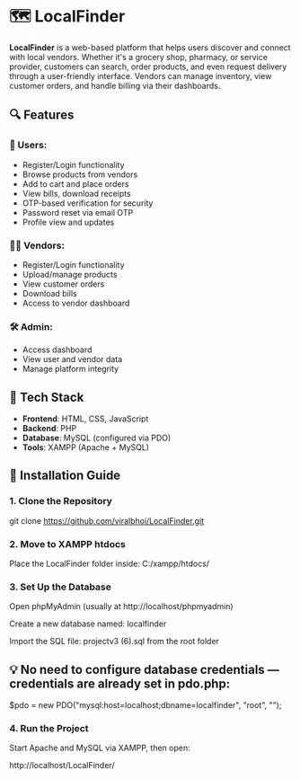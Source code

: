 # 🗺️ LocalFinder

**LocalFinder** is a web-based platform that helps users discover and connect with local vendors. Whether it's a grocery shop, pharmacy, or service provider, customers can search, order products, and even request delivery through a user-friendly interface. Vendors can manage inventory, view customer orders, and handle billing via their dashboards.


## 🔍 Features

### 👤 Users:
- Register/Login functionality
- Browse products from vendors
- Add to cart and place orders
- View bills, download receipts
- OTP-based verification for security
- Password reset via email OTP
- Profile view and updates

### 🧑‍💼 Vendors:
- Register/Login functionality
- Upload/manage products
- View customer orders
- Download bills
- Access to vendor dashboard

### 🛠️ Admin:
- Access dashboard
- View user and vendor data
- Manage platform integrity



## 🧪 Tech Stack

- **Frontend**: HTML, CSS, JavaScript
- **Backend**: PHP
- **Database**: MySQL (configured via PDO)
- **Tools**: XAMPP (Apache + MySQL)



## 🧰 Installation Guide

### 1. Clone the Repository

git clone https://github.com/viralbhoi/LocalFinder.git

### 2. Move to XAMPP htdocs
Place the LocalFinder folder inside:
C:/xampp/htdocs/

### 3. Set Up the Database
Open phpMyAdmin (usually at http://localhost/phpmyadmin)

Create a new database named:
localfinder

Import the SQL file:
projectv3 (6).sql from the root folder

## 💡 No need to configure database credentials — credentials are already set in pdo.php:

$pdo = new PDO("mysql:host=localhost;dbname=localfinder", "root", "");

### 4. Run the Project
Start Apache and MySQL via XAMPP, then open:

http://localhost/LocalFinder/

